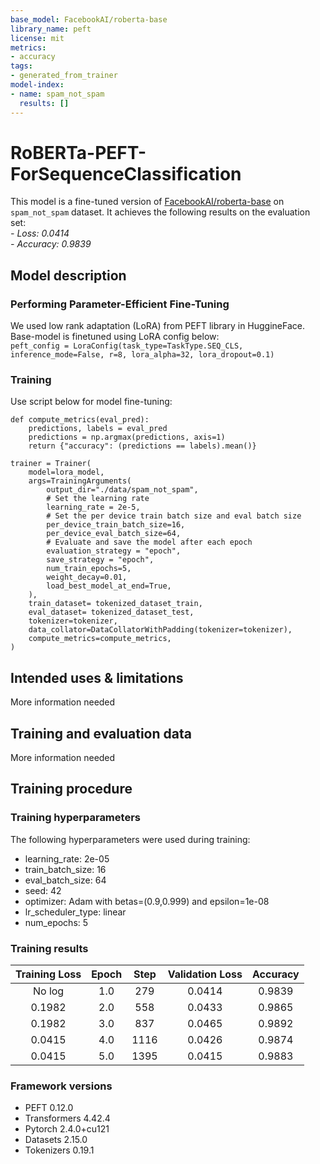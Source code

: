```yaml
---
base_model: FacebookAI/roberta-base
library_name: peft
license: mit
metrics:
- accuracy
tags:
- generated_from_trainer
model-index:
- name: spam_not_spam
  results: []
---
```


<!-- This model card has been generated automatically according to the information the Trainer had access to. You
should probably proofread and complete it, then remove this comment. -->

# RoBERTa-PEFT-ForSequenceClassification

This model is a fine-tuned version of [FacebookAI/roberta-base](https://huggingface.co/FacebookAI/roberta-base) on `spam_not_spam` dataset.
It achieves the following results on the evaluation set: \
*- Loss: 0.0414* \
*- Accuracy: 0.9839*

## Model description

### Performing Parameter-Efficient Fine-Tuning 
We used low rank adaptation (LoRA) from PEFT library in HuggineFace. \
Base-model is finetuned using LoRA config below: \
`peft_config = LoraConfig(task_type=TaskType.SEQ_CLS, inference_mode=False, r=8, lora_alpha=32, lora_dropout=0.1)`

### Training
Use script below for model fine-tuning:

```
def compute_metrics(eval_pred):
    predictions, labels = eval_pred
    predictions = np.argmax(predictions, axis=1)
    return {"accuracy": (predictions == labels).mean()}

trainer = Trainer(
    model=lora_model,
    args=TrainingArguments(
        output_dir="./data/spam_not_spam",
        # Set the learning rate
        learning_rate = 2e-5,
        # Set the per device train batch size and eval batch size
        per_device_train_batch_size=16,
        per_device_eval_batch_size=64,
        # Evaluate and save the model after each epoch
        evaluation_strategy = "epoch",
        save_strategy = "epoch",
        num_train_epochs=5,
        weight_decay=0.01,
        load_best_model_at_end=True,
    ),
    train_dataset= tokenized_dataset_train,
    eval_dataset= tokenized_dataset_test,
    tokenizer=tokenizer,
    data_collator=DataCollatorWithPadding(tokenizer=tokenizer),
    compute_metrics=compute_metrics,
)
```




## Intended uses & limitations

More information needed

## Training and evaluation data

More information needed

## Training procedure

### Training hyperparameters

The following hyperparameters were used during training:
- learning_rate: 2e-05
- train_batch_size: 16
- eval_batch_size: 64
- seed: 42
- optimizer: Adam with betas=(0.9,0.999) and epsilon=1e-08
- lr_scheduler_type: linear
- num_epochs: 5

### Training results

| Training Loss | Epoch | Step | Validation Loss | Accuracy |
|:-------------:|:-----:|:----:|:---------------:|:--------:|
| No log        | 1.0   | 279  | 0.0414          | 0.9839   |
| 0.1982        | 2.0   | 558  | 0.0433          | 0.9865   |
| 0.1982        | 3.0   | 837  | 0.0465          | 0.9892   |
| 0.0415        | 4.0   | 1116 | 0.0426          | 0.9874   |
| 0.0415        | 5.0   | 1395 | 0.0415          | 0.9883   |


### Framework versions

- PEFT 0.12.0
- Transformers 4.42.4
- Pytorch 2.4.0+cu121
- Datasets 2.15.0
- Tokenizers 0.19.1